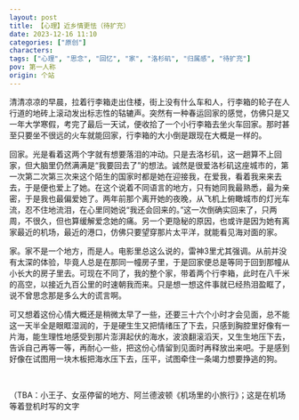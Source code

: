```yaml
---
layout: post
title: 【心理】近乡情更怯（待扩充）
date: 2023-12-16 11:10
categories: ["原创"]
characters: 
tags: ["心理", "思念", "回忆", "家", "洛杉矶", "归属感", "待扩充"]
pov: 第一人称
origin: 个站
---
```


清清凉凉的早晨，拉着行李箱走出住楼，街上没有什么车和人，行李箱的轮子在人行道的地砖上滚动发出标志性的轱辘声。突然有一种春运回家的感觉，仿佛只是又一年大学寒假，考完了最后一天试，便收拾了一个小行李箱去坐火车回家。那时甚至只要坐不很远的火车就能回家，行李箱的大小倒是跟现在大概是一样的。

回家。光是看着这两个字就有想要落泪的冲动。只是去洛杉矶，这一趟算不上回家，但大脑里仍然满满是“我要回去了”的想法。诚然是很爱洛杉矶这座城市的，第一次第二次第三次来这个陌生的国家时都是她在迎接我，在爱我，看着我来来去去，于是便也爱上了她。在这个说着不同语言的地方，只有她同我最熟悉，最为亲密，于是我也最偏爱她了。两年前那个离开她的夜晚，从飞机上俯瞰城市的灯光车流，忍不住地流泪，在心里同她说“我还会回来的。”这一次倒确实回来了，只两周，不很久，但也算缓解爱念她的痛。另一个更隐秘的原因，也或许是因为她有离家最近的机场，最近的港口，仿佛只要望穿那片太平洋，就能看见海对面的家。

家。家不是一个地方，而是人。电影里总这么说的，雷神3里尤其强调。从前并没有太深的体验，毕竟人总是在那同一幢房子里，于是回家便总是等同于回到那幢从小长大的房子里去。可现在不同了，我的整个家，带着两个行李箱，此时在八千米的高空，以接近九百公里的时速朝我而来。只是想一想这件事就已经热泪盈眶了，说不曾思念那是多么大的谎言啊。

可又想着这份心情大概还是稍微太早了一些，还要三十六个小时才会见面，总不能这一天半全是眼眶湿润的，于是硬生生又把情绪压了下去，只感到胸腔里好像有一片海，能生理性地感受到那片澎湃起伏的海水，波浪翻滚滔天，又生生地压下去，告诉自己再等一等，再耐心一些，把这份心情留到见面时再释放出来吧。于是感到好像在试图用一块木板把海水压下去，压平，试图牵住一条竭力想要挣逃的狗。

<br>


（TBA：小王子、女巫停留的地方、阿兰德波顿《机场里的小旅行》；这是在机场等着登机时写的文字

